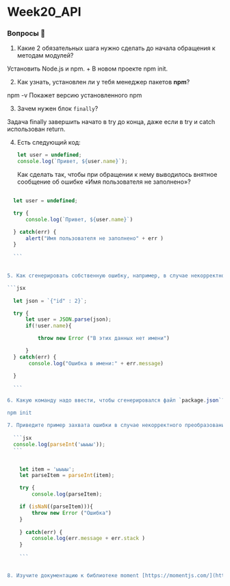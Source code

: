 # Week20_API
### Вопросы 💎

1. Какие 2 обязательных шага нужно сделать до начала обращения к методам модулей?

Установить Node.js и npm. + В новом проекте npm init.


2. Как узнать, установлен ли у тебя менеджер пакетов **npm**?

npm -v  Покажет версию установленного npm 


3. Зачем нужен блок `finally`? 

Задача finally завершить начато в try до конца, даже если в try и catch использован return.


4. Есть следующий код:
    
    ```jsx
    let user = undefined;
    console.log(`Привет, ${user.name}`);
    ```
    
    Как сделать так, чтобы при обращении к нему выводилось внятное сообщение об ошибке «Имя пользователя не заполнено»?

  ```jsx
    
    let user = undefined;

    try {
        console.log(`Привет, ${user.name}`)

    } catch(err) {
        alert("Имя пользователя не заполнено" + err )
    } 

    ```

    
5. Как сгенерировать собственную ошибку, например, в случае некорректного формата данных?

 ```jsx
    
    let json = `{"id" : 2}`;

    try {
        let user = JSON.parse(json);
        if(!user.name){

            throw new Error ("В этих данных нет имени")

        }
    } catch(err) {
         console.log("Ошибка в имени:" + err.message)

    } 

    ```

6. Какую команду надо ввести, чтобы сгенерировался файл `package.json`?

npm init

7. Приведите пример захвата ошибки в случае некорректного преобразования данных:
    
    ```jsx
    console.log(parseInt('ыыыы'));
    ```

```
```jsx

    let item = 'ыыыы';
    let parseItem = parseInt(item);

    try {
        console.log(parseItem);

    if (isNaN((parseItem))){
        throw new Error ("Ошибка")
    }
    
    } catch(err) {
        console.log(err.message + err.stack )
    }

    ```


8. Изучите документацию к библиотеке moment [https://momentjs.com/](https://momentjs.com/) и скажите, как вывести название дня недели по дате?


